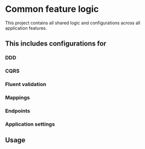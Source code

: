 ﻿# Common feature logic

This project contains all shared logic and configurations across all application features.

## This includes configurations for

### DDD
### CQRS
### Fluent validation
### Mappings
### Endpoints
### Application settings

## Usage